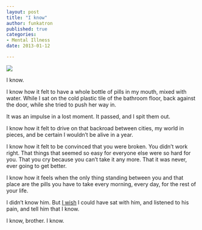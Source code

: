 ```yaml
---
layout: post
title: "I know"
author: funkatron
published: true
categories:
- Mental Illness
date: 2013-01-12

---
```


[![](http://farm3.staticflickr.com/2218/1583920031_dd4467b574_b.jpg)](http://www.flickr.com/photos/funkatron/1583920031/)

I know.

I know how it felt to have a whole bottle of pills in my mouth, mixed with water. While I sat on the cold plastic tile of the bathroom floor, back against the door, while she tried to push her way in.

It was an impulse in a lost moment. It passed, and I spit them out.

I know how it felt to drive on that backroad between cities, my world in pieces, and be certain I wouldn’t be alive in a year.

I know how it felt to be convinced that you were broken. You didn’t work right. That things that seemed so easy for everyone else were so hard for you. That you cry because you can’t take it any more. That it was never, ever going to get better.

I know how it feels when the only thing standing between you and that place are the pills you have to take every morning, every day, for the rest of your life.

I didn’t know him. But [I wish](http://bitsplitting.org/2013/01/12/aaron-swartz/) I could have sat with him, and listened to his pain, and tell him that I know.

I know, brother. I know.
